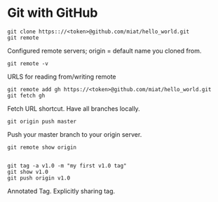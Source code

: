 # Git with GitHub

    git clone https:://<token>@github.com/miat/hello_world.git
    git remote
Configured remote servers; origin = default name you cloned from.
  
    git remote -v
URLS for reading from/writing remote

    git remote add gh https://<token>@github.com/miat/hello_world.git
    git fetch gh
Fetch URL shortcut. Have all branches locally. 

    git origin push master
Push your master branch to your origin server.

    git remote show origin


    git tag -a v1.0 -m "my first v1.0 tag"
    git show v1.0
    git push origin v1.0
Annotated Tag. Explicitly sharing tag.

    
